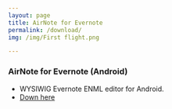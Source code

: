 ```yaml
---
layout: page
title: AirNote for Evernote
permalink: /download/
img: /img/First flight.png

---
```



### AirNote for Evernote (Android)

 - WYSIWIG Evernote ENML editor for Android. 
 - [Down here](https://play.google.com/store/apps/details?id=com.wise.airnote.demo)